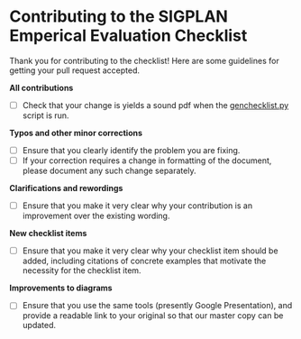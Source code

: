 # Contributing to the SIGPLAN Emperical Evaluation Checklist

Thank you for contributing to the checklist!   Here are some guidelines for getting your pull request accepted.

**All contributions**

- [ ] Check that your change is yields a sound pdf when the [genchecklist.py](checklist/genchecklist.py) script is run.

**Typos and other minor corrections**

- [ ] Ensure that you clearly identify the problem you are fixing.
- [ ] If your correction requires a change in formatting of the document, please document any such change separately.

**Clarifications and rewordings**

- [ ] Ensure that you make it very clear why your contribution is an improvement over the existing wording.

**New checklist items**

- [ ] Ensure that you make it very clear why your checklist item should be added, including citations of concrete examples that motivate the necessity for the checklist item.

**Improvements to diagrams**

- [ ] Ensure that you use the same tools (presently Google Presentation), and provide a readable link to your original so that our master copy can be updated.



 